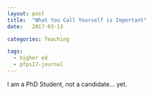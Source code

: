```yaml
---
layout: post
title:  "What You Call Yourself is Important"
date:   2017-03-13

categories: Teaching

tags:
  - higher ed
  - pfps17-journal
---
```


I am a PhD Student, not a candidate... yet.
